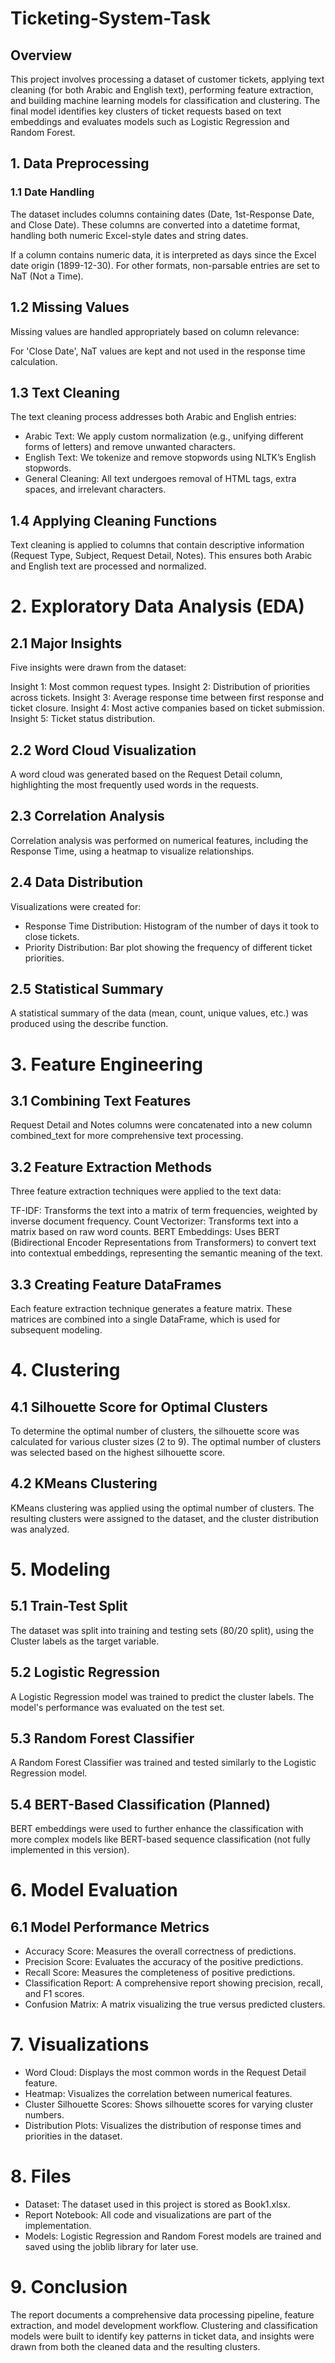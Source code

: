 # Ticketing-System-Task

## Overview

This project involves processing a dataset of customer tickets, applying text cleaning (for both Arabic and English text), performing feature extraction, and building machine learning models for classification and clustering. The final model identifies key clusters of ticket requests based on text embeddings and evaluates models such as Logistic Regression and Random Forest.

## 1. Data Preprocessing
### 1.1 Date Handling

The dataset includes columns containing dates (Date, 1st-Response Date, and Close Date). These columns are converted into a datetime format, handling both numeric Excel-style dates and string dates.

If a column contains numeric data, it is interpreted as days since the Excel date origin (1899-12-30).
For other formats, non-parsable entries are set to NaT (Not a Time).

## 1.2 Missing Values

Missing values are handled appropriately based on column relevance:


For 'Close Date', NaT values are kept and not used in the response time calculation.

## 1.3 Text Cleaning

The text cleaning process addresses both Arabic and English entries:

* Arabic Text: We apply custom normalization (e.g., unifying different forms of letters) and remove unwanted characters.
* English Text: We tokenize and remove stopwords using NLTK’s English stopwords.
* General Cleaning: All text undergoes removal of HTML tags, extra spaces, and irrelevant characters.

## 1.4 Applying Cleaning Functions

Text cleaning is applied to columns that contain descriptive information (Request Type, Subject, Request Detail, Notes). This ensures both Arabic and English text are processed and normalized.

# 2. Exploratory Data Analysis (EDA)
## 2.1 Major Insights

Five insights were drawn from the dataset:

Insight 1: Most common request types.
Insight 2: Distribution of priorities across tickets.
Insight 3: Average response time between first response and ticket closure.
Insight 4: Most active companies based on ticket submission.
Insight 5: Ticket status distribution.
## 2.2 Word Cloud Visualization

A word cloud was generated based on the Request Detail column, highlighting the most frequently used words in the requests.

## 2.3 Correlation Analysis

Correlation analysis was performed on numerical features, including the Response Time, using a heatmap to visualize relationships.

## 2.4 Data Distribution

Visualizations were created for:

* Response Time Distribution: Histogram of the number of days it took to close tickets.
* Priority Distribution: Bar plot showing the frequency of different ticket priorities.

## 2.5 Statistical Summary

A statistical summary of the data (mean, count, unique values, etc.) was produced using the describe function.

# 3. Feature Engineering
## 3.1 Combining Text Features

Request Detail and Notes columns were concatenated into a new column combined_text for more comprehensive text processing.

## 3.2 Feature Extraction Methods
Three feature extraction techniques were applied to the text data:

TF-IDF: Transforms the text into a matrix of term frequencies, weighted by inverse document frequency.
Count Vectorizer: Transforms text into a matrix based on raw word counts.
BERT Embeddings: Uses BERT (Bidirectional Encoder Representations from Transformers) to convert text into contextual embeddings, representing the semantic meaning of the text.
## 3.3 Creating Feature DataFrames

Each feature extraction technique generates a feature matrix. These matrices are combined into a single DataFrame, which is used for subsequent modeling.

# 4. Clustering
## 4.1 Silhouette Score for Optimal Clusters
To determine the optimal number of clusters, the silhouette score was calculated for various cluster sizes (2 to 9). The optimal number of clusters was selected based on the highest silhouette score.

## 4.2 KMeans Clustering
KMeans clustering was applied using the optimal number of clusters. The resulting clusters were assigned to the dataset, and the cluster distribution was analyzed.

# 5. Modeling
## 5.1 Train-Test Split
The dataset was split into training and testing sets (80/20 split), using the Cluster labels as the target variable.

## 5.2 Logistic Regression
A Logistic Regression model was trained to predict the cluster labels. The model's performance was evaluated on the test set.

## 5.3 Random Forest Classifier
A Random Forest Classifier was trained and tested similarly to the Logistic Regression model.

## 5.4 BERT-Based Classification (Planned)
BERT embeddings were used to further enhance the classification with more complex models like BERT-based sequence classification (not fully implemented in this version).

# 6. Model Evaluation
## 6.1 Model Performance Metrics
* Accuracy Score: Measures the overall correctness of predictions.
* Precision Score: Evaluates the accuracy of the positive predictions.
* Recall Score: Measures the completeness of positive predictions.
* Classification Report: A comprehensive report showing precision, recall, and F1 scores.
* Confusion Matrix: A matrix visualizing the true versus predicted clusters.
# 7. Visualizations
* Word Cloud: Displays the most common words in the Request Detail feature.
* Heatmap: Visualizes the correlation between numerical features.
* Cluster Silhouette Scores: Shows silhouette scores for varying cluster numbers.
* Distribution Plots: Visualizes the distribution of response times and priorities in the dataset.

# 8. Files
* Dataset: The dataset used in this project is stored as Book1.xlsx.
* Report Notebook: All code and visualizations are part of the implementation.
* Models: Logistic Regression and Random Forest models are trained and saved using the joblib library for later use.
# 9. Conclusion
The report documents a comprehensive data processing pipeline, feature extraction, and model development workflow. Clustering and classification models were built to identify key patterns in ticket data, and insights were drawn from both the cleaned data and the resulting clusters.

